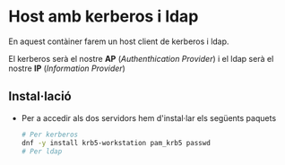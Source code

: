 # Host amb kerberos i ldap

En aquest contàiner farem un host client de kerberos i ldap.

El kerberos serà el nostre **AP** (*Authenthication Provider*) i el ldap serà el nostre **IP** (*Information Provider*) 

## Instal·lació

* Per a accedir als dos servidors hem d'instal·lar els següents paquets
  
  ```bash
  # Per kerberos
  dnf -y install krb5-workstation pam_krb5 passwd
  # Per ldap
  
  ```









